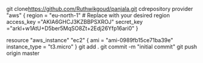git clone<https://github.com/Ruthwikgoud/panjala.git>
cdrepository<panjala>
provider "aws" {
 region = "eu-north-1"  # Replace with your desired region
 access_key ="AKIA6GHCJ3KZBBPSXROJ"
 secret_key ="arkl+w1AtU+D5ber5MqSO8Zt+2Edj26Yfp16ari0"
}


resource "aws_instance" "ec2" {
 ami           = "ami-0989fb15ce71ba39e"
 instance_type = "t3.micro"
}
git add .
git commit -m "initial commit"
git push origin master

